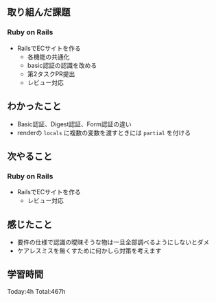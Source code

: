 ## 取り組んだ課題
### Ruby on Rails
- RailsでECサイトを作る
  - 各機能の共通化
  - basic認証の認識を改める
  - 第2タスクPR提出
  - レビュー対応
## わかったこと
- Basic認証、Digest認証、Form認証の違い
- renderの `locals` に複数の変数を渡すときには `partial` を付ける
## 次やること
### Ruby on Rails
- RailsでECサイトを作る
  - レビュー対応
## 感じたこと
- 要件の仕様で認識の曖昧そうな物は一旦全部調べるようにしないとダメ
- ケアレスミスを無くすために何かしら対策を考えます
## 学習時間
Today:4h Total:467h
